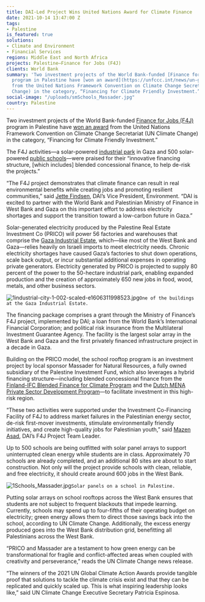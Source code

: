 ```yaml
---
title: DAI-Led Project Wins United Nations Award for Climate Finance
date: 2021-10-14 13:47:00 Z
tags:
- Palestine
is_featured: true
solutions:
- Climate and Environment
- Financial Services
regions: Middle East and North Africa
projects: Palestine—Finance for Jobs (F4J)
clients: World Bank
summary: 'Two investment projects of the World Bank-funded [Finance for Jobs (F4J)](https://www.dai.com/our-work/projects/palestine-finance-for-jobs-f4j)
  program in Palestine have [won an award](https://unfccc.int/news/un-global-climate-action-awards-winners-unveiled-today)
  from the United Nations Framework Convention on Climate Change Secretariat (UN Climate
  Change) in the category, “Financing for Climate Friendly Investment.” '
social-image: "/uploads/smSchools_Massader.jpg"
country: Palestine
---
```


Two investment projects of the World Bank-funded [Finance for Jobs (F4J)](https://www.dai.com/our-work/projects/palestine-finance-for-jobs-f4j) program in Palestine have [won an award](https://unfccc.int/news/un-global-climate-action-awards-winners-unveiled-today) from the United Nations Framework Convention on Climate Change Secretariat (UN Climate Change) in the category, “Financing for Climate Friendly Investment.” 

The F4J activities—a solar-powered [industrial park](https://www.worldbank.org/en/about/partners/brief/west-bank-and-gaza-securing-energy-for-growth-and-development) in Gaza and 500 solar-powered [public schools](https://www.dai.com/news/world-bank-project-funds-climate-friendly-solar-powered-schools-in-palestine)—were praised for their “innovative financing structure, [which includes] blended concessional finance, to help de-risk the projects.”

<!--more-->

“The F4J project demonstrates that climate finance can result in real environmental benefits while creating jobs and promoting resilient communities,” said [Jette Findsen](https://www.dai.com/who-we-are/our-team/jette-findsen), DAI’s Vice President, Environment. “DAI is excited to partner with the World Bank and Palestinian Ministry of Finance in West Bank and Gaza on this important effort to address electricity shortages and support the transition toward a low-carbon future in Gaza.”

Solar-generated electricity produced by the Palestine Real Estate Investment Co (PRICO) will power 56 factories and warehouses that comprise the [Gaza Industrial Estate](https://www.ifc.org/wps/wcm/connect/news_ext_content/ifc_external_corporate_site/news+and+events/news/impact-stories/solar-power-gaza), which—like most of the West Bank and Gaza—relies heavily on Israeli imports to meet electricity needs. Chronic electricity shortages have caused Gaza’s factories to shut down operations, scale back output, or incur substantial additional expenses in operating private generators. Electricity generated by PRICO is projected to supply 80 percent of the power to the 50-hectare industrial park, enabling expanded production and the creation of approximately 650 new jobs in food, wood, metals, and other business sectors.

![1industrial-city-1-002-scaled-e1606311998523.jpg](/uploads/1industrial-city-1-002-scaled-e1606311998523.jpg)`One of the buildings at the Gaza Industrial Estate.`

The financing package comprises a grant through the Ministry of Finance’s F4J project, implemented by DAI; a loan from the World Bank’s International Financial Corporation; and political risk insurance from the Multilateral Investment Guarantee Agency. The facility is the largest solar array in the West Bank and Gaza and the first privately financed infrastructure project in a decade in Gaza.

Building on the PRICO model, the school rooftop program is an investment project by local sponsor Massader for Natural Resources, a fully owned subsidiary of the Palestine Investment Fund, which also leverages a hybrid financing structure—including blended concessional finance from the [Finland-IFC Blended Finance for Climate Program](https://www.ifc.org/wps/wcm/connect/topics_ext_content/ifc_external_corporate_site/bf/focus-areas/bf-climate/finland) and the [Dutch MENA Private Sector Development Program](https://pressroom.ifc.org/all/pages/PressDetail.aspx?ID=17713)—to facilitate investment in this high-risk region.

“These two activities were supported under the Investment Co-Financing Facility of F4J to address market failures in the Palestinian energy sector, de-risk first-mover investments, stimulate environmentally friendly initiatives, and create high-quality jobs for Palestinian youth,” said [Mazen Asad](https://www.linkedin.com/in/mazen-asad-05459210/), DAI’s F4J Project Team Leader.

Up to 500 schools are being outfitted with solar panel arrays to support uninterrupted clean energy while students are in class. Approximately 70 schools are already completed, and an additional 80 sites are about to start construction. Not only will the project provide schools with clean, reliable, and free electricity, it should create around 600 jobs in the West Bank.

![1Schools_Massader.jpg](/uploads/1Schools_Massader.jpg)`Solar panels on a school in Palestine.`

Putting solar arrays on school rooftops across the West Bank ensures that students are not subject to frequent blackouts that impede learning. Currently, schools may spend up to four-fifths of their operating budget on electricity; green energy allows them to direct those savings back into the school, according to UN Climate Change. Additionally, the excess energy produced goes into the West Bank distribution grid, benefitting all Palestinians across the West Bank.

“PRICO and Massader are a testament to how green energy can be transformational for fragile and conflict-affected areas when coupled with creativity and perseverance,” reads the UN Climate Change news release. 

“The winners of the 2021 UN Global Climate Action Awards provide tangible proof that solutions to tackle the climate crisis exist and that they can be replicated and quickly scaled up. This is what inspiring leadership looks like,” said UN Climate Change Executive Secretary Patricia Espinosa.